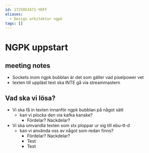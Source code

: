 ```yaml
---
id: 1725953471-YKFF
aliases:
  - Design arkitektur ngpk
tags: []
---
```

# NGPK uppstart

## meeting notes

* Sockets inom ngpk bubblan är det som gäller vad pixelpower vet
* texten till uppläst text ska INTE gå via streammastern

## Vad ska vi lösa?

* Vi ska få in texten innanför ngpk bubblan på något sätt
  * kan vi plocka den via kafka kanske?
    * Fördelar? Nackdelar?
* Vi ska omvandla texten som stx ploppar ur sig till ebu-tt-d
  * kan vi använda oss av något som redan finns?
    * Fördelar? Nackdelar?
    * Test
    * Test
